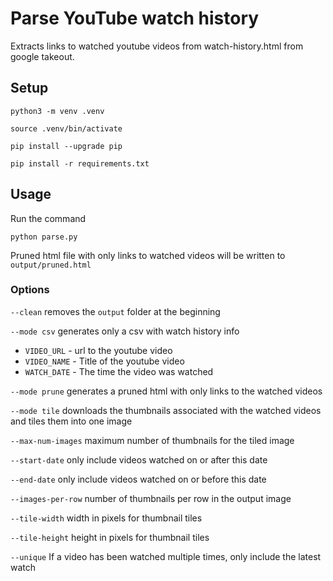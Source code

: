 # Parse YouTube watch history

Extracts links to watched youtube videos from watch-history.html from google takeout.

## Setup

`python3 -m venv .venv`

`source .venv/bin/activate`

`pip install --upgrade pip`

`pip install -r requirements.txt`

## Usage

Run the command

`python parse.py`

Pruned html file with only links to watched videos will be written to `output/pruned.html`

### Options

`--clean` removes the `output` folder at the beginning

`--mode csv` generates only a csv with watch history info
* `VIDEO_URL` - url to the youtube video
* `VIDEO_NAME` - Title of the youtube video
* `WATCH_DATE` - The time the video was watched

`--mode prune` generates a pruned html with only links to the watched videos

`--mode tile` downloads the thumbnails associated with the watched videos and
              tiles them into one image

`--max-num-images` maximum number of thumbnails for the tiled image

`--start-date` only include videos watched on or after this date

`--end-date` only include videos watched on or before this date

`--images-per-row` number of thumbnails per row in the output image

`--tile-width` width in pixels for thumbnail tiles

`--tile-height` height in pixels for thumbnail tiles

`--unique` If a video has been watched multiple times, only include the latest watch
